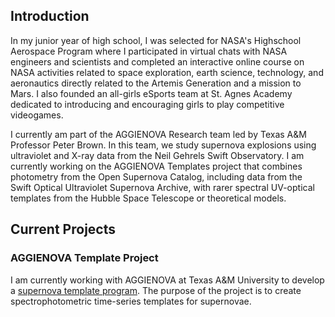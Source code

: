 ## Introduction

In my junior year of high school, I was selected for NASA's Highschool Aerospace Program where I participated in virtual chats with NASA engineers and scientists and completed an interactive online course on NASA activities related to space exploration, earth science, technology, and aeronautics directly related to the Artemis Generation and a mission to Mars. I also founded an all-girls eSports team at St. Agnes Academy dedicated to introducing and encouraging girls to play competitive videogames.

I currently am part of the AGGIENOVA Research team led by Texas A&M Professor Peter Brown. In this team, we study supernova explosions using ultraviolet and X-ray data from the Neil Gehrels Swift Observatory. I am currently working on the AGGIENOVA Templates project that combines photometry from the Open Supernova Catalog, including data from the Swift Optical Ultraviolet Supernova Archive, with rarer spectral UV-optical templates from the Hubble Space Telescope or theoretical models.

## Current Projects

### AGGIENOVA Template Project
I am currently working with AGGIENOVA at Texas A&M University to develop a [supernova template program](https://github.com/pbrown801/aggienova-templates/tree/abbie2). The purpose of the project is to create spectrophotometric time-series templates for supernovae.

